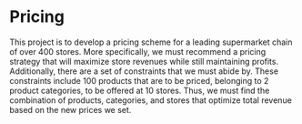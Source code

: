 # Pricing
This project is to develop a pricing scheme for a leading supermarket chain of over 400 stores. More specifically, we must recommend a pricing strategy that will maximize store revenues while still maintaining profits. 
Additionally, there are a set of constraints that we must abide by. These constraints include 100 products that are to be priced, belonging to 2 product categories, to be offered at 10 stores. Thus, we must find the combination of products, categories, and stores that optimize total revenue based on the new prices we set. 
